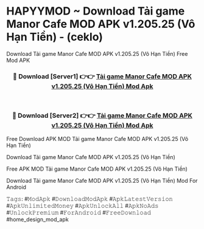 # HAPYYMOD ~ Download Tải game Manor Cafe MOD APK v1.205.25 (Vô Hạn Tiền) - (ceklo)
Download Tải game Manor Cafe MOD APK v1.205.25 (Vô Hạn Tiền) Free Mod APK

<div align="center">
<h3>🔴 Download [Server1] 👉👉 <a href="https://apk-comot.site?title=Tải_game_Manor_Cafe_MOD_APK_v1.205.25_(Vô_Hạn_Tiền)">Tải game Manor Cafe MOD APK v1.205.25 (Vô Hạn Tiền) Mod Apk</a></h3><br>

<h3>🔴 Download [Server2] 👉👉 <a href="https://apk-comot.site?title=Tải_game_Manor_Cafe_MOD_APK_v1.205.25_(Vô_Hạn_Tiền)">Tải game Manor Cafe MOD APK v1.205.25 (Vô Hạn Tiền) Mod Apk</a></h3>
</div>


Free Download APK MOD Tải game Manor Cafe MOD APK v1.205.25 (Vô Hạn Tiền)

Download Tải game Manor Cafe MOD APK v1.205.25 (Vô Hạn Tiền) 

Free APK MOD Tải game Manor Cafe MOD APK v1.205.25 (Vô Hạn Tiền) 

Download Tải game Manor Cafe MOD APK v1.205.25 (Vô Hạn Tiền) Mod For Android

𝚃𝚊𝚐𝚜: #𝙼𝚘𝚍𝙰𝚙𝚔 #𝙳𝚘𝚠𝚗𝚕𝚘𝚊𝚍𝙼𝚘𝚍𝙰𝚙𝚔 #𝙰𝚙𝚔𝙻𝚊𝚝𝚎𝚜𝚝𝚅𝚎𝚛𝚜𝚒𝚘𝚗 #𝙰𝚙𝚔𝚄𝚗𝚕𝚒𝚖𝚒𝚝𝚎𝚍𝙼𝚘𝚗𝚎𝚢 #𝙰𝚙𝚔𝚄𝚗𝚕𝚘𝚌𝚔𝙰𝚕𝚕 #𝙰𝚙𝚔𝙽𝚘𝙰𝚍𝚜 #𝚄𝚗𝚕𝚘𝚌𝚔𝙿𝚛𝚎𝚖𝚒𝚞𝚖 #𝙵𝚘𝚛𝙰𝚗𝚍𝚛𝚘𝚒𝚍 #𝙵𝚛𝚎𝚎𝙳𝚘𝚠𝚗𝚕𝚘𝚊𝚍 #home_design_mod_apk